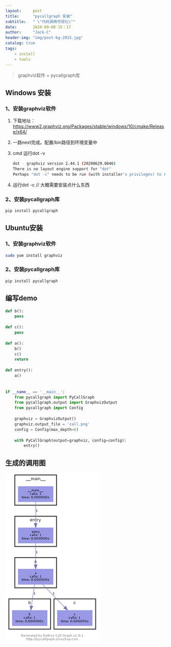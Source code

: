 ```yaml
---
layout:     post
title:      "pycallgraph 安装"
subtitle:   " \"代码调用可视化\""
date:       2020-09-08 15：17
author:     "Jack-C"
header-img: "img/post-bg-2015.jpg"
catalog: true
tags:
    - install
    - tools
---
```


> graphviz软件 + pycallgraph库

## Windows 安装

### 1、安装graphviz软件 

1. 下载地址： https://www2.graphviz.org/Packages/stable/windows/10/cmake/Release/x64/

2. 一路next完成。配置/bin路径到环境变量中

3. cmd 运行dot -v   

   ~~~bash
   dot - graphviz version 2.44.1 (20200629.0846)
   There is no layout engine support for "dot"
   Perhaps "dot -c" needs to be run (with installer's privileges) to register the plugins?
   ~~~

4. 运行dot -c    // 大概需要安装点什么东西

### 2、安装pycallgraph库

~~~bash
pip install pycallgraph
~~~

## Ubuntu安装

### 1、安装graphviz软件 

~~~bash
sudo yum install graphviz
~~~

### 2、安装pycallgraph库

~~~python
pip install pycallgraph
~~~



## 编写demo 

~~~python
def b():
    pass

def c():
    pass

def a():
    b()
    c()
    return

def entry():
    a()


if __name__ == '__main__':
    from pycallgraph import PyCallGraph
    from pycallgraph.output import GraphvizOutput
    from pycallgraph import Config

    graphviz = GraphvizOutput()
    graphviz.output_file = 'call.png'
    config = Config(max_depth=6)

    with PyCallGraph(output=graphviz, config=config):
        entry()
~~~

## 生成的调用图

![1599573565725](../_post_assets/1599573565725.png)





## 




